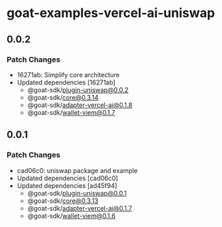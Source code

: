 # goat-examples-vercel-ai-uniswap

## 0.0.2

### Patch Changes

- 16271ab: Simplify core architecture
- Updated dependencies [16271ab]
  - @goat-sdk/plugin-uniswap@0.0.2
  - @goat-sdk/core@0.3.14
  - @goat-sdk/adapter-vercel-ai@0.1.8
  - @goat-sdk/wallet-viem@0.1.7

## 0.0.1

### Patch Changes

- cad06c0: uniswap package and example
- Updated dependencies [cad06c0]
- Updated dependencies [ad45f94]
  - @goat-sdk/plugin-uniswap@0.0.1
  - @goat-sdk/core@0.3.13
  - @goat-sdk/adapter-vercel-ai@0.1.7
  - @goat-sdk/wallet-viem@0.1.6
